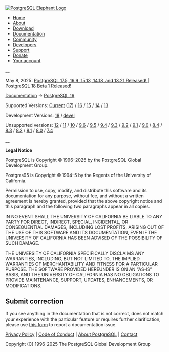 [ ![PostgreSQL Elephant Logo](/media/img/about/press/elephant.png) ](/)

  * [Home](/ "Home")
  * [About](/about/ "About")
  * [Download](/download/ "Download")
  * [Documentation](/docs/ "Documentation")
  * [Community](/community/ "Community")
  * [Developers](/developer/ "Developers")
  * [Support](/support/ "Support")
  * [Donate](/about/donate/ "Donate")
  * [Your account](/account/ "Your account")

__

May 8, 2025: [ PostgreSQL 17.5, 16.9, 15.13, 14.18, and 13.21 Released! ](/about/news/postgresql-175-169-1513-1418-and-1321-released-3072/) | [ PostgreSQL 18 Beta 1 Released! ](/about/news/postgresql-18-beta-1-released-3070/)

[Documentation](/docs/ "Documentation") -> [PostgreSQL
16](/docs/16/index.html)

Supported Versions: [Current](/docs/current/legalnotice.html "PostgreSQL 17 -
Legal Notice") ([17](/docs/17/legalnotice.html "PostgreSQL 17 - Legal
Notice")) / [16](/docs/16/legalnotice.html "PostgreSQL 16 - Legal Notice") /
[15](/docs/15/legalnotice.html "PostgreSQL 15 - Legal Notice") /
[14](/docs/14/legalnotice.html "PostgreSQL 14 - Legal Notice") /
[13](/docs/13/legalnotice.html "PostgreSQL 13 - Legal Notice")

Development Versions: [18](/docs/18/legalnotice.html "PostgreSQL 18 - Legal
Notice") / [devel](/docs/devel/legalnotice.html "PostgreSQL devel - Legal
Notice")

Unsupported versions: [12](/docs/12/legalnotice.html "PostgreSQL 12 - Legal
Notice") / [11](/docs/11/legalnotice.html "PostgreSQL 11 - Legal Notice") /
[10](/docs/10/legalnotice.html "PostgreSQL 10 - Legal Notice") /
[9.6](/docs/9.6/LEGALNOTICE.html "PostgreSQL 9.6 - Legal Notice") /
[9.5](/docs/9.5/LEGALNOTICE.html "PostgreSQL 9.5 - Legal Notice") /
[9.4](/docs/9.4/LEGALNOTICE.html "PostgreSQL 9.4 - Legal Notice") /
[9.3](/docs/9.3/LEGALNOTICE.html "PostgreSQL 9.3 - Legal Notice") /
[9.2](/docs/9.2/LEGALNOTICE.html "PostgreSQL 9.2 - Legal Notice") /
[9.1](/docs/9.1/LEGALNOTICE.html "PostgreSQL 9.1 - Legal Notice") /
[9.0](/docs/9.0/LEGALNOTICE.html "PostgreSQL 9.0 - Legal Notice") /
[8.4](/docs/8.4/LEGALNOTICE.html "PostgreSQL 8.4 - Legal Notice") /
[8.3](/docs/8.3/LEGALNOTICE.html "PostgreSQL 8.3 - Legal Notice") /
[8.2](/docs/8.2/LEGALNOTICE.html "PostgreSQL 8.2 - Legal Notice") /
[8.1](/docs/8.1/LEGALNOTICE.html "PostgreSQL 8.1 - Legal Notice") /
[8.0](/docs/8.0/LEGALNOTICE.html "PostgreSQL 8.0 - Legal Notice") /
[7.4](/docs/7.4/LEGALNOTICE.html "PostgreSQL 7.4 - Legal Notice")

__

**Legal Notice**

PostgreSQL is Copyright © 1996–2025 by the PostgreSQL Global Development
Group.

Postgres95 is Copyright © 1994–5 by the Regents of the University of
California.

Permission to use, copy, modify, and distribute this software and its
documentation for any purpose, without fee, and without a written agreement is
hereby granted, provided that the above copyright notice and this paragraph
and the following two paragraphs appear in all copies.

IN NO EVENT SHALL THE UNIVERSITY OF CALIFORNIA BE LIABLE TO ANY PARTY FOR
DIRECT, INDIRECT, SPECIAL, INCIDENTAL, OR CONSEQUENTIAL DAMAGES, INCLUDING
LOST PROFITS, ARISING OUT OF THE USE OF THIS SOFTWARE AND ITS DOCUMENTATION,
EVEN IF THE UNIVERSITY OF CALIFORNIA HAS BEEN ADVISED OF THE POSSIBILITY OF
SUCH DAMAGE.

THE UNIVERSITY OF CALIFORNIA SPECIFICALLY DISCLAIMS ANY WARRANTIES, INCLUDING,
BUT NOT LIMITED TO, THE IMPLIED WARRANTIES OF MERCHANTABILITY AND FITNESS FOR
A PARTICULAR PURPOSE. THE SOFTWARE PROVIDED HEREUNDER IS ON AN “AS-IS” BASIS,
AND THE UNIVERSITY OF CALIFORNIA HAS NO OBLIGATIONS TO PROVIDE MAINTENANCE,
SUPPORT, UPDATES, ENHANCEMENTS, OR MODIFICATIONS.

## Submit correction

If you see anything in the documentation that is not correct, does not match
your experience with the particular feature or requires further clarification,
please use [this form](/account/comments/new/16/legalnotice.html/) to report a
documentation issue.

[Privacy Policy](/about/privacypolicy) | [Code of Conduct](/about/policies/coc/) | [About PostgreSQL](/about/) | [Contact](/about/contact/)  

Copyright (C) 1996-2025 The PostgreSQL Global Development Group

